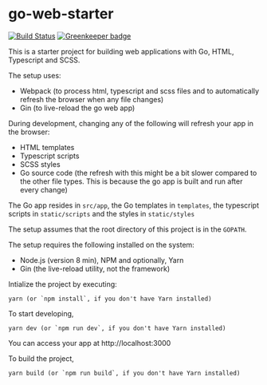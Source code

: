 # go-web-starter

[![Build Status](https://travis-ci.org/ahmedaly113/artb-web.svg?branch=master)](https://travis-ci.org/ahmedaly113/artb-web)
[![Greenkeeper badge](https://badges.greenkeeper.io/ahmedaly113/artb-web.svg)](https://greenkeeper.io/)

This is a starter project for building web applications with Go, HTML, Typescript and SCSS.

The setup uses:

- Webpack (to process html, typescript and scss files and to automatically refresh the browser when any file changes)
- Gin (to live-reload the go web app)

During development, changing any of the following will refresh your app in the browser:

- HTML templates
- Typescript scripts
- SCSS styles
- Go source code (the refresh with this might be a bit slower compared to the other file types. This is because the go app is built and run after every change)

The Go app resides in `src/app`, the Go templates in `templates`, the typescript scripts in `static/scripts` and the styles in `static/styles`

The setup assumes that the root directory of this project is in the `GOPATH`.

The setup requires the following installed on the system:

- Node.js (version 8 min), NPM and optionally, Yarn
- Gin (the live-reload utility, not the framework)

Intialize the project by executing:

```
yarn (or `npm install`, if you don't have Yarn installed)
```

To start developing,

```
yarn dev (or `npm run dev`, if you don't have Yarn installed)
```

You can access your app at http://localhost:3000

To build the project,

```
yarn build (or `npm run build`, if you don't have Yarn installed)
```
